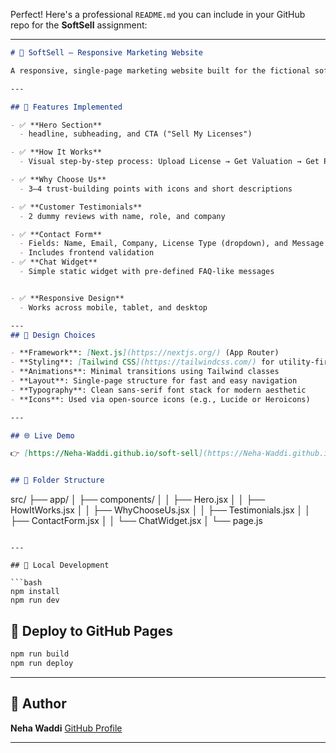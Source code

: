 Perfect! Here's a professional `README.md` you can include in your GitHub repo for the **SoftSell** assignment:

---

```md
# 🚀 SoftSell – Responsive Marketing Website

A responsive, single-page marketing website built for the fictional software resale startup **SoftSell** as part of the Redex Web Development Internship assignment.

---

## 🧩 Features Implemented

- ✅ **Hero Section**  
  - headline, subheading, and CTA ("Sell My Licenses")

- ✅ **How It Works**  
  - Visual step-by-step process: Upload License → Get Valuation → Get Paid

- ✅ **Why Choose Us**  
  - 3–4 trust-building points with icons and short descriptions

- ✅ **Customer Testimonials**  
  - 2 dummy reviews with name, role, and company

- ✅ **Contact Form**  
  - Fields: Name, Email, Company, License Type (dropdown), and Message  
  - Includes frontend validation
- ✅ **Chat Widget**  
  - Simple static widget with pre-defined FAQ-like messages


- ✅ **Responsive Design**  
  - Works across mobile, tablet, and desktop

---
## 🎨 Design Choices

- **Framework**: [Next.js](https://nextjs.org/) (App Router)
- **Styling**: [Tailwind CSS](https://tailwindcss.com/) for utility-first design and responsiveness
- **Animations**: Minimal transitions using Tailwind classes
- **Layout**: Single-page structure for fast and easy navigation
- **Typography**: Clean sans-serif font stack for modern aesthetic
- **Icons**: Used via open-source icons (e.g., Lucide or Heroicons)

---

## 🌐 Live Demo

👉 [https://Neha-Waddi.github.io/soft-sell](https://Neha-Waddi.github.io/soft-sell)


## 📁 Folder Structure

```

src/
├── app/
│   ├── components/
│   │   ├── Hero.jsx
│   │   ├── HowItWorks.jsx
│   │   ├── WhyChooseUs.jsx
│   │   ├── Testimonials.jsx
│   │   ├── ContactForm.jsx
│   │   └── ChatWidget.jsx
│   └── page.js

````

---

## 🔧 Local Development

```bash
npm install
npm run dev
````

## 🚀 Deploy to GitHub Pages

```bash
npm run build
npm run deploy
```

---

## 📌 Author

**Neha Waddi**
[GitHub Profile](https://github.com/Neha-Waddi)

---
